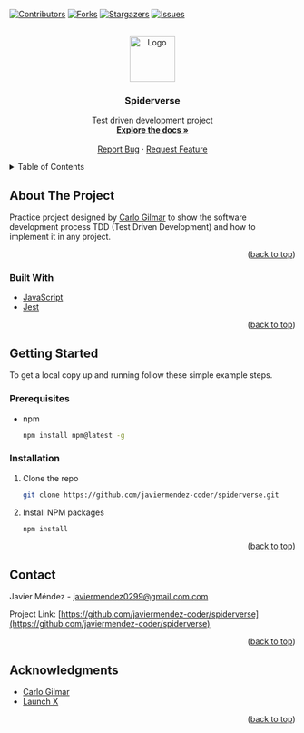 <div id="top"></div>

[![Contributors][contributors-shield]][contributors-url]
[![Forks][forks-shield]][forks-url]
[![Stargazers][stars-shield]][stars-url]
[![Issues][issues-shield]][issues-url]



<!-- PROJECT LOGO -->
<br />
<div align="center">
  <a href="https://github.com/javiermendez-coder/spiderverse">
    <img src="https://raw.githubusercontent.com/othneildrew/Best-README-Template/master/images/logo.png" alt="Logo" width="80" height="80">
  </a>

<h3 align="center">Spiderverse</h3>

  <p align="center">
    Test driven development project
    <br />
    <a href="https://github.com/javiermendez-coder/spiderverse"><strong>Explore the docs »</strong></a>
    <br />
    <br />
    <a href="https://github.com/javiermendez-coder/spiderverse/issues">Report Bug</a>
    ·
    <a href="https://github.com/javiermendez-coder/spiderverse/issues">Request Feature</a>
  </p>
</div>



<!-- TABLE OF CONTENTS -->
<details>
  <summary>Table of Contents</summary>
  <ol>
    <li>
      <a href="#about-the-project">About The Project</a>
      <ul>
        <li><a href="#built-with">Built With</a></li>
      </ul>
    </li>
    <li>
      <a href="#getting-started">Getting Started</a>
      <ul>
        <li><a href="#prerequisites">Prerequisites</a></li>
        <li><a href="#installation">Installation</a></li>
      </ul>
    </li>
    <li><a href="#contact">Contact</a></li>
    <li><a href="#acknowledgments">Acknowledgments</a></li>
  </ol>
</details>



<!-- ABOUT THE PROJECT -->
## About The Project

Practice project designed by [Carlo Gilmar][carlogilmar] to show the software development process TDD (Test Driven Development) and how to implement it in any project.

<p align="right">(<a href="#top">back to top</a>)</p>



### Built With

* [JavaScript](https://www.javascript.com/)
* [Jest](https://jestjs.io/)

<p align="right">(<a href="#top">back to top</a>)</p>



<!-- GETTING STARTED -->
## Getting Started

To get a local copy up and running follow these simple example steps.

### Prerequisites

* npm
  ```sh
  npm install npm@latest -g
  ```

### Installation

1. Clone the repo
   ```sh
   git clone https://github.com/javiermendez-coder/spiderverse.git
   ```
2. Install NPM packages
   ```sh
   npm install
   ```

<p align="right">(<a href="#top">back to top</a>)</p>



<!-- CONTACT -->
## Contact

Javier Méndez - javiermendez0299@gmail.com.com

Project Link: [https://github.com/javiermendez-coder/spiderverse](https://github.com/javiermendez-coder/spiderverse)

<p align="right">(<a href="#top">back to top</a>)</p>



<!-- ACKNOWLEDGMENTS -->
## Acknowledgments

* [Carlo Gilmar][carlogilmar]
* [Launch X][launchx]

<p align="right">(<a href="#top">back to top</a>)</p>



<!-- MARKDOWN LINKS & IMAGES -->
[contributors-shield]: https://img.shields.io/github/contributors/javiermendez-coder/spiderverse.svg?style=for-the-badge
[contributors-url]: https://github.com/javiermendez-coder/spiderverse/graphs/contributors
[forks-shield]: https://img.shields.io/github/forks/javiermendez-coder/spiderverse.svg?style=for-the-badge
[forks-url]: https://github.com/javiermendez-coder/spiderverse/network/members
[stars-shield]: https://img.shields.io/github/stars/javiermendez-coder/spiderverse.svg?style=for-the-badge
[stars-url]: https://github.com/javiermendez-coder/spiderverse/stargazers
[issues-shield]: https://img.shields.io/github/issues/javiermendez-coder/spiderverse.svg?style=for-the-badge
[issues-url]: https://github.com/javiermendez-coder/spiderverse/issues
[carlogilmar]: https://github.com/carlogilmar/
[launchx]: https://github.com/LaunchX-InnovaccionVirtual
